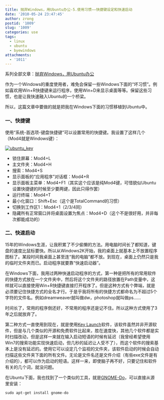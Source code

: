 ```yaml
---
title: 抛弃Windows，用Ubuntu办公-5.使用习惯——快捷键设定和快速启动
date: '2010-05-24 23:47:45'
author: zrong
postid: '1009'
slug: '1009'
categories: use
tags:
  - linux
  - ubuntu
  - byewindows
attachments:
  - '1011'
---
```


系列全部文章：[抛弃Windows，用Ubuntu办公](https://blog.zengrong.net/tag/byewindows/)

作为一个Windows的重度使用者，难免会保留一些Windows下面的“坏习惯”。例如喜欢用Win+R快捷键来运行程序，使用Win+D来显示桌面等等。保留这些习惯，也是让我快速融入Ubuntu的一个桥梁。  

所以，这篇文章中要做的就是把我在Windows下面的习惯移植到Ubuntu中。  
<!--more-->

### 一、快捷键

使用“系统-首选项-键盘快捷键”可以设置常用的快捷键。我设置了这样几个（Mod4就是Windows键）：

[![ubuntu_key](/uploads/2010/05/ubuntu_key.png "ubuntu_key")](/uploads/2010/05/ubuntu_key.png)

-   锁住屏幕：Mod4+L
-   主文件夹：Mod4+H
-   搜索：Mod4+S
-   显示面板的“应用程序”对话框：Mod4+R
-   显示面板主菜单：Mod4+F1（其实这个应该是纯Mod4键，可惜貌似Ubuntu设置快捷键的时候至少要两键，因此只得作罢）
-   运行终端：Mod4+T
-   最小化窗口：Shift+Esc（这个是TotalCommand的习惯）
-   切换到工作区1：Mod4+1（2/3/4同）
-   隐藏所有正常窗口并将桌面设置为焦点：Mod4+D（这个不是很好用，并非每次都能成功的）

### 二、快速启动

15年的Windows生涯，让我积累了不少偷懒的方法。用电脑时间长了都知道，键盘的速度比鼠标要快。所以从Windows2K开始，我的桌面上就基本上不放置程序图标了。某段时间我桌面上甚至连“我的电脑”都不放。到现在，桌面上仍然只是我的临时文件夹而已。启动程序就要靠“快速启动器”。

在Windows下面，我用过两种快速启动程序的方式，第一种是把所有的常用软件的快捷方式放在一个文件夹中，然后将这个文件夹的路径放置在Path变量中，这样就可以直接使用Win+R快捷键直接打开程序了。但是这种方式有个弊端，就是必须要记住快捷方式的全名才行。于是乎我将所有的快捷方式都命名为不超过5个字符的文件名。例如dreamweaver就叫做dw，photoshop就叫做ps……

时间长了，常用的程序倒还好，不常用的程序还是记不住。所以这种方式使用了3年之后就放弃了。

第二种方式一直使用到现在，就是使用[Key Launch](http://www.konradp.com/products/keylaunch/?app_id=keylaunch)软件，该软件虽然并非开源软件，但是与几个类似的开源和免费软件比起来，胜在速度快，其他几个软件都是实时扫描改动，但是这样一来就在输入启动短语的时候有延迟（我曾经希望使用Win7的搜索功能实现快速启动，但几秒的延迟让人受不了），而这个软件的搜索基本上是没有延迟的。使用它可以设定几个监视的文件夹，该软件启动的时候会自动扫描这些文件夹下面的所有文件。无论是文件名还是文件介绍（有些exe文件是有介绍的），都可以作为启动的短语。这样一来，即使脑子再不好，只要记住和软件有关的几个词，就没问题。

在Ubuntu下面，我也找到了一个类似的工具，就是[GNOME-Do](http://do.davebsd.com/)，可以直接从源里安装：

    sudo apt-get install gnome-do
